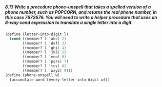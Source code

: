 ##### 8.13 Write a procedure phone-unspell that takes a spelled version of a phone number, such as POPCORN, and returns the real phone number, in this case 7672676. You will need to write a helper procedure that uses an 8-way cond expression to translate a single letter into a digit.

```Scheme
(define (letter-into-digit l)
  (cond ((member? l 'abc) 2)
        ((member? l 'def) 3)
        ((member? l 'ghi) 4)
        ((member? l 'jkl) 5)
        ((member? l 'mno) 6)
        ((member? l 'pqrs) 7)
        ((member? l 'tuv) 8)
        ((member? l 'wxyz) 9)))
(define (phone-unspell w)
  (accumulate word (every letter-into-digit w)))
```
